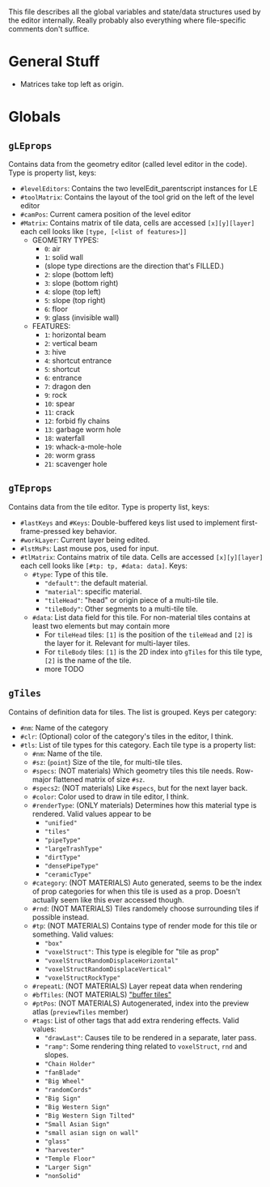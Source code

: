 This file describes all the global variables and state/data structures used by the editor internally. Really probably also everything where file-specific comments don't suffice.

# General Stuff
* Matrices take top left as origin.

# Globals

## `gLEprops`

Contains data from the geometry editor (called level editor in the code).
Type is property list, keys:
- `#levelEditors`: Contains the two levelEdit_parentscript instances for LE
- `#toolMatrix`: Contains the layout of the tool grid on the left of the level editor
- `#camPos`: Current camera position of the level editor
- `#Matrix`: Contains matrix of tile data, cells are accessed `[x][y][layer]` each cell looks like `[type, [<list of features>]]`
  * GEOMETRY TYPES:
     * `0`: air
     * `1`: solid wall
     * (slope type directions are the direction that's FILLED.)
     * `2`: slope (bottom left)
     * `3`: slope (bottom right)
     * `4`: slope (top left)
     * `5`: slope (top right)
     * `6`: floor
     * `9`: glass (invisible wall)
  * FEATURES:
    * `1`: horizontal beam
    * `2`: vertical beam
    * `3`: hive
    * `4`: shortcut entrance
    * `5`: shortcut
    * `6`: entrance
    * `7`: dragon den
    * `9`: rock
    * `10`: spear
    * `11`: crack
    * `12`: forbid fly chains
    * `13`: garbage worm hole
    * `18`: waterfall
    * `19`: whack-a-mole-hole
    * `20`: worm grass
    * `21`: scavenger hole

## `gTEprops`

Contains data from the tile editor.
Type is property list, keys:
- `#lastKeys` and `#Keys`: Double-buffered keys list used to implement first-frame-pressed key behavior.
- `#workLayer`: Current layer being edited.
- `#lstMsPs`: Last mouse pos, used for input.
- `#tlMatrix`: Contains matrix of tile data. Cells are accessed `[x][y][layer]` each cell looks like `[#tp: tp, #data: data]`. Keys:
  - `#type`: Type of this tile.
    - `"default"`: the default material.
    - `"material"`: specific material.
    - `"tileHead"`: "head" or origin piece of a multi-tile tile.
    - `"tileBody"`: Other segments to a multi-tile tile.
  - `#data`: List data field for this tile. For non-material tiles contains at least two elements but may contain more
    - For `tileHead` tiles: `[1]` is the position of the `tileHead` and `[2]` is the layer for it. Relevant for multi-layer tiles.
    - For `tileBody` tiles: `[1]` is the 2D index into `gTiles` for this tile type, `[2]` is the name of the tile.
    - more TODO

## `gTiles`

Contains of definition data for tiles. The list is grouped.
Keys per category:
- `#nm`: Name of the category
- `#clr`: (Optional) color of the category's tiles in the editor, I think.
- `#tls`: List of tile types for this category. Each tile type is a property list:
  - `#nm`: Name of the tile.
  - `#sz`: (`point`) Size of the tile, for multi-tile tiles.
  - `#specs`: (NOT materials) Which geometry tiles this tile needs. Row-major flattened matrix of size `#sz`. 
  - `#specs2`: (NOT materials) Like `#specs`, but for the next layer back.
  - `#color`: Color used to draw in tile editor, I think.
  - `#renderType`: (ONLY materials) Determines how this material type is rendered. Valid values appear to be 
    - `"unified"`
    - `"tiles"`
    - `"pipeType"`
    - `"largeTrashType"`
    - `"dirtType"`
    - `"densePipeType"`
    - `"ceramicType"`
  - `#category`: (NOT MATERIALS) Auto generated, seems to be the index of prop categories for when this tile is used as a prop. Doesn't actually seem like this ever accessed though.
  - `#rnd`: (NOT MATERIALS) Tiles randomely choose surrounding tiles if possible instead.
  - `#tp`: (NOT MATERIALS) Contains type of render mode for this tile or something. Valid values:
    - `"box"`
    - `"voxelStruct"`: This type is elegible for "tile as prop"
    - `"voxelStructRandomDisplaceHorizontal"`
    - `"voxelStructRandomDisplaceVertical"`
    - `"voxelStructRockType"`
  - `#repeatL`: (NOT MATERIALS) Layer repeat data when rendering
  - `#bfTiles`: (NOT MATERIALS) ["buffer tiles"](https://cdn.discordapp.com/attachments/305139167300550666/829071809705672734/bfTilesGuide.png)
  - `#ptPos`: (NOT MATERIALS) Autogenerated, index into the preview atlas (`previewTiles` member)
  - `#tags`: List of other tags that add extra rendering effects. Valid values:
    - `"drawLast"`: Causes tile to be rendered in a separate, later pass.
    - `"ramp"`: Some rendering thing related to `voxelStruct`, `rnd` and slopes.
    - `"Chain Holder"`
    - `"fanBlade"`
    - `"Big Wheel"`
    - `"randomCords"`
    - `"Big Sign"`
    - `"Big Western Sign"`
    - `"Big Western Sign Tilted"`
    - `"Small Asian Sign"`
    - `"small asian sign on wall"`
    - `"glass"`
    - `"harvester"`
    - `"Temple Floor"`
    - `"Larger Sign"`
    - `"nonSolid"`
